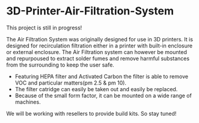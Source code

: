 # 3D-Printer-Air-Filtration-System

This project is still in progress!

The Air Filtration System was originally designed for use in 3D printers.
It is designed for recirculation filtration either in a printer with built-in enclosure or external enclosure.
The Air Filtration system can however be mounted and repurpoused to extract solder fumes and remove harmful substances from the surrounding to keep the user safe.

- Featuring HEPA filter and Activated Carbon the filter is able to remove VOC and particular matters(pm 2.5 & pm 10).
- The filter catridge can easily be taken out and easily be replaced.
- Because of the small form factor, it can be mounted on a wide range of machines. 

We will be working with resellers to provide build kits. So stay tuned!

